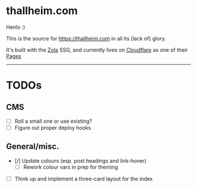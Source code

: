 # thallheim.com

Henlo :)

This is the source for https://thallheim.com in all its (lack of)
glory.

It's built with the [Zola](https://getzola.org) SSG, and currently
lives on [Cloudflare](https://cloudflare.com) as one of their
[Pages](https://developers.cloudflare.com/pages/)

---

# TODOs

## CMS
- [ ] Roll a small one or use existing?
- [ ] Figure out proper deploy hooks

## General/misc.

- [/] Update colours (esp. post headings and link-hover)
  - [ ] Rework colour vars in prep for theming
- [ ] Think up and implement a three-card layout for the index
